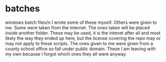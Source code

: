 # batches
windows batch files/n
I wrote some of these myself.  Others were given to me.  Some were taken from the internet.  The ones taken will be placed
inside another folder.  These may be used, it is the intenet after all and most likely the way they ended up here, but the
license covering the repo may or may not apply to these scripts.  The ones given to me were given from a county school 
office so fall under public domain.  These I am leaving with my own because I forgot which ones they all were anyway.
